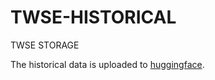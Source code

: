 # TWSE-HISTORICAL
TWSE STORAGE

The historical data is uploaded to [huggingface](https://huggingface.co/datasets/qpdbcoco/twse/blob/main/stock_history.pkl).
